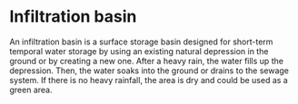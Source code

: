 # Infiltration basin
An infiltration basin is a surface storage basin designed for short-term temporal water storage by using an existing natural depression in the ground or by creating a new one. After a heavy rain, the water fills up the depression. Then, the water soaks into the ground or drains to the sewage system. If there is no heavy rainfall, the area is dry and could be used as a green area.
